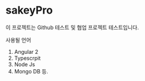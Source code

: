 # sakeyPro
이 프로젝트는 Github 테스트 및 협업 프로젝트 테스트입니다.

사용될 언어 
1. Angular 2
2. Typescrpit
3. Node Js
4. Mongo DB 등.
